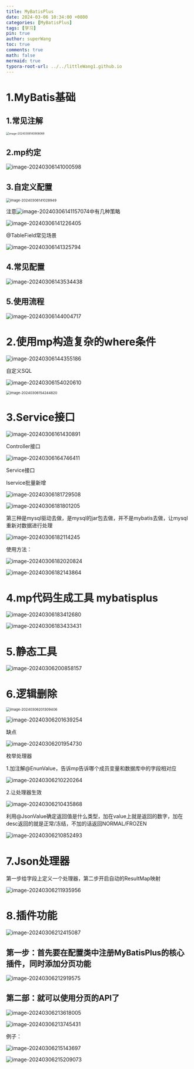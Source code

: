 ```yaml
---
title: MyBatisPlus
date: 2024-03-06 10:34:00 +0800
categories: [MyBatisPlus]
tags: [学习]
pin: true
author: superWang
toc: true
comments: true
math: false
mermaid: true
typora-root-url: ../../littleWang1.github.io
---
```


# 1.MyBatis基础

## 1.常见注解

<img src="/assets/blog_res/2024-03-06-MybatisPlus.assets/image-20240306140906069.png" alt="image-20240306140906069" style="zoom:50%;" />

## 2.mp约定

![image-20240306141000598](/assets/blog_res/2024-03-06-MybatisPlus.assets/image-20240306141000598.png)

## 3.自定义配置

<img src="/assets/blog_res/2024-03-06-MybatisPlus.assets/image-20240306141028949.png" alt="image-20240306141028949" style="zoom:67%;" />

注意![image-20240306141157074](/assets/blog_res/2024-03-06-MybatisPlus.assets/image-20240306141157074.png)中有几种策略

![image-20240306141226405](/assets/blog_res/2024-03-06-MybatisPlus.assets/image-20240306141226405.png)

@TableField常见场景

![image-20240306141325794](/assets/blog_res/2024-03-06-MybatisPlus.assets/image-20240306141325794.png)

## 4.常见配置

![image-20240306143534438](/assets/blog_res/2024-03-06-MybatisPlus.assets/image-20240306143534438.png)

## 5.使用流程

![image-20240306144004717](/assets/blog_res/2024-03-06-MybatisPlus.assets/image-20240306144004717.png)

# 2.使用mp构造复杂的where条件

![image-20240306144355186](/assets/blog_res/2024-03-06-MybatisPlus.assets/image-20240306144355186.png)

自定义SQL

![image-20240306154020610](/assets/blog_res/2024-03-06-MybatisPlus.assets/image-20240306154020610.png)

<img src="/assets/blog_res/2024-03-06-MybatisPlus.assets/image-20240306154244820.png" alt="image-20240306154244820" style="zoom:67%;" />

# 3.Service接口

![image-20240306161430891](/assets/blog_res/2024-03-06-MybatisPlus.assets/image-20240306161430891.png)

Controller接口

![image-20240306164746411](/assets/blog_res/2024-03-06-MybatisPlus.assets/image-20240306164746411.png)

Service接口

Iservice批量新增

![image-20240306181729508](/assets/blog_res/2024-03-06-MybatisPlus.assets/image-20240306181729508.png)

![image-20240306181801205](/assets/blog_res/2024-03-06-MybatisPlus.assets/image-20240306181801205.png)

第三种是mysql驱动去做，是mysql的jar包去做，并不是mybatis去做，让mysql重新对数据进行处理

![image-20240306182114245](/assets/blog_res/2024-03-06-MybatisPlus.assets/image-20240306182114245.png)

使用方法：



![image-20240306182020824](/assets/blog_res/2024-03-06-MybatisPlus.assets/image-20240306182020824.png)

![image-20240306182143864](/assets/blog_res/2024-03-06-MybatisPlus.assets/image-20240306182143864.png)

# 4.mp代码生成工具 mybatisplus



![image-20240306183412680](/assets/blog_res/2024-03-06-MybatisPlus.assets/image-20240306183412680.png)

![image-20240306183433431](/assets/blog_res/2024-03-06-MybatisPlus.assets/image-20240306183433431.png)

# 5.静态工具

 

![image-20240306200858157](/assets/blog_res/2024-03-06-MybatisPlus.assets/image-20240306200858157.png)

# 6.逻辑删除

<img src="/assets/blog_res/2024-03-06-MybatisPlus.assets/image-20240306201309406.png" alt="image-20240306201309406" style="zoom:67%;" />

![image-20240306201639254](/assets/blog_res/2024-03-06-MybatisPlus.assets/image-20240306201639254.png)

缺点

![image-20240306201954730](/assets/blog_res/2024-03-06-MybatisPlus.assets/image-20240306201954730.png)

枚举处理器

1.加注解@EnunValue，告诉mp告诉哪个成员变量和数据库中的字段相对应

![image-20240306210220264](/assets/blog_res/2024-03-06-MybatisPlus.assets/image-20240306210220264.png)

2.让处理器生效

![image-20240306210435868](/assets/blog_res/2024-03-06-MybatisPlus.assets/image-20240306210435868.png)

利用@JsonValue确定返回值是什么类型，加在value上就是返回的数字，加在desc返回的就是正常/冻结，不加的话返回NORMAL/FROZEN

![image-20240306210852493](/assets/blog_res/2024-03-06-MybatisPlus.assets/image-20240306210852493.png)



# 7.Json处理器

第一步给字段上定义一个处理器，第二步开启自动的ResultMap映射

![image-20240306211935956](/assets/blog_res/2024-03-06-MybatisPlus.assets/image-20240306211935956.png)

# 8.插件功能

![image-20240306212415087](/assets/blog_res/2024-03-06-MybatisPlus.assets/image-20240306212415087.png)

## 第一步：首先要在配置类中注册MyBatisPlus的核心插件，同时添加分页功能

![image-20240306212919575](/assets/blog_res/2024-03-06-MybatisPlus.assets/image-20240306212919575.png)

## 第二部：就可以使用分页的API了

![image-20240306213618005](/assets/blog_res/2024-03-06-MybatisPlus.assets/image-20240306213618005.png)

![image-20240306213745431](/assets/blog_res/2024-03-06-MybatisPlus.assets/image-20240306213745431.png)

例子：

![image-20240306215143697](/assets/blog_res/2024-03-06-MybatisPlus.assets/image-20240306215143697.png)

![image-20240306215209073](/assets/blog_res/2024-03-06-MybatisPlus.assets/image-20240306215209073.png)
